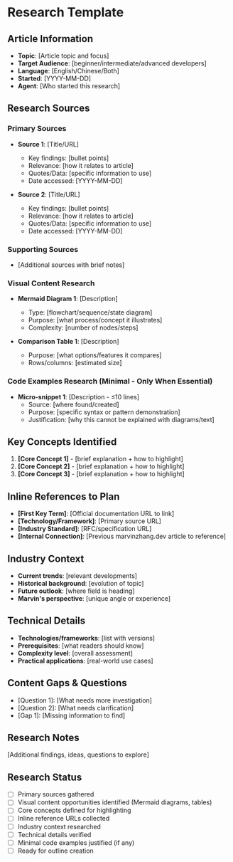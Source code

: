 # Research Template

## Article Information
- **Topic**: [Article topic and focus]
- **Target Audience**: [beginner/intermediate/advanced developers]
- **Language**: [English/Chinese/Both]
- **Started**: [YYYY-MM-DD]
- **Agent**: [Who started this research]

## Research Sources

### Primary Sources
- **Source 1**: [Title/URL]
  - Key findings: [bullet points]
  - Relevance: [how it relates to article]
  - Quotes/Data: [specific information to use]
  - Date accessed: [YYYY-MM-DD]

- **Source 2**: [Title/URL]
  - Key findings: [bullet points]
  - Relevance: [how it relates to article]
  - Quotes/Data: [specific information to use]
  - Date accessed: [YYYY-MM-DD]

### Supporting Sources
- [Additional sources with brief notes]

### Visual Content Research
- **Mermaid Diagram 1**: [Description]
  - Type: [flowchart/sequence/state diagram]
  - Purpose: [what process/concept it illustrates]
  - Complexity: [number of nodes/steps]
  
- **Comparison Table 1**: [Description]
  - Purpose: [what options/features it compares]
  - Rows/columns: [estimated size]
  
### Code Examples Research (Minimal - Only When Essential)
- **Micro-snippet 1**: [Description - ≤10 lines]
  - Source: [where found/created]
  - Purpose: [specific syntax or pattern demonstration]
  - Justification: [why this cannot be explained with diagrams/text]

## Key Concepts Identified
1. **[Core Concept 1]** - [brief explanation + how to highlight]
2. **[Core Concept 2]** - [brief explanation + how to highlight]
3. **[Core Concept 3]** - [brief explanation + how to highlight]

## Inline References to Plan
- **[First Key Term]**: [Official documentation URL to link]
- **[Technology/Framework]**: [Primary source URL]
- **[Industry Standard]**: [RFC/specification URL]
- **[Internal Connection]**: [Previous marvinzhang.dev article to reference]

## Industry Context
- **Current trends**: [relevant developments]
- **Historical background**: [evolution of topic]
- **Future outlook**: [where field is heading]
- **Marvin's perspective**: [unique angle or experience]

## Technical Details
- **Technologies/frameworks**: [list with versions]
- **Prerequisites**: [what readers should know]
- **Complexity level**: [overall assessment]
- **Practical applications**: [real-world use cases]

## Content Gaps & Questions
- [Question 1]: [What needs more investigation]
- [Question 2]: [What needs clarification]
- [Gap 1]: [Missing information to find]

## Research Notes
[Additional findings, ideas, questions to explore]

## Research Status
- [ ] Primary sources gathered
- [ ] Visual content opportunities identified (Mermaid diagrams, tables)
- [ ] Core concepts defined for highlighting
- [ ] Inline reference URLs collected
- [ ] Industry context researched
- [ ] Technical details verified
- [ ] Minimal code examples justified (if any)
- [ ] Ready for outline creation
